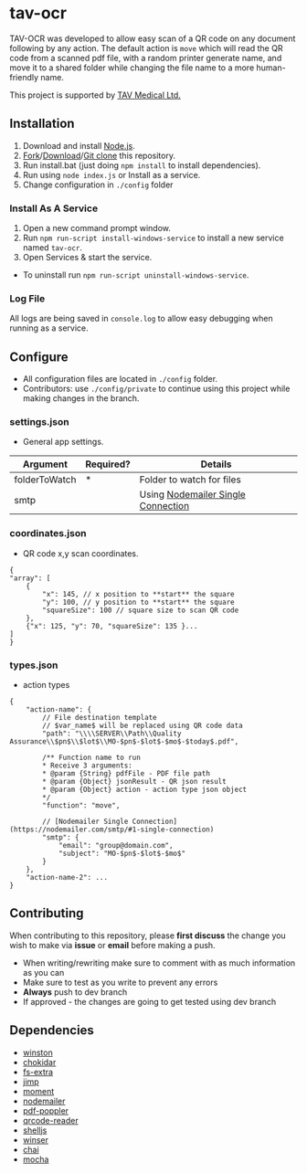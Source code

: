 # tav-ocr

TAV-OCR was developed to allow easy scan of a QR code on any document following by any action.
The default action is `move` which will read the QR code from a scanned pdf file, with a random printer generate name, and move it to a shared folder while changing the file name to a more human-friendly name.

This project is supported by [TAV Medical Ltd.](https://tavmedical.com)

## Installation

1. Download and install [Node.js](https://nodejs.org/en/).
2. [Fork](https://github.com/liorsh69/tav-ocr/fork)/[Download](https://github.com/liorsh69/tav-ocr/archive/master.zip)/[Git clone](https://help.github.com/articles/duplicating-a-repository/) this repository.
3. Run install.bat (just doing `npm install` to install dependencies).
4. Run using `node index.js` or Install as a service.
5. Change configuration in `./config` folder

### Install As A Service

1. Open a new command prompt window.
2. Run `npm run-script install-windows-service` to install a new service named `tav-ocr`.
3. Open Services & start the service.

-   To uninstall run `npm run-script uninstall-windows-service`.

### Log File

All logs are being saved in `console.log` to allow easy debugging when running as a service.

## Configure

-   All configuration files are located in `./config` folder.
-   Contributors: use `./config/private` to continue using this project while making changes in the branch.

### settings.json

-   General app settings.

| Argument      | Required? | Details                                                                                |
| ------------- | --------- | -------------------------------------------------------------------------------------- |
| folderToWatch | \*        | Folder to watch for files                                                              |
| smtp          |           | Using [Nodemailer Single Connection](https://nodemailer.com/smtp/#1-single-connection) |

### coordinates.json

-   QR code x,y scan coordinates.

```
{
"array": [
    {
        "x": 145, // x position to **start** the square
        "y": 100, // y position to **start** the square
        "squareSize": 100 // square size to scan QR code
    },
    {"x": 125, "y": 70, "squareSize": 135 }...
]
}

```

### types.json

-   action types

```
{
    "action-name": {
        // File destination template
        // $var_name$ will be replaced using QR code data
        "path": "\\\\SERVER\\Path\\Quality Assurance\\$pn$\\$lot$\\MO-$pn$-$lot$-$mo$-$today$.pdf",

        /** Function name to run
        * Receive 3 arguments:
        * @param {String} pdfFile - PDF file path
        * @param {Object} jsonResult - QR json result
        * @param {Object} action - action type json object
        */
        "function": "move",

        // [Nodemailer Single Connection](https://nodemailer.com/smtp/#1-single-connection)
        "smtp": {
            "email": "group@domain.com",
            "subject": "MO-$pn$-$lot$-$mo$"
        }
    },
    "action-name-2": ...
}
```

## Contributing

When contributing to this repository, please **first discuss** the change you wish to make via **issue** or **email** before making a push.

-   When writing/rewriting make sure to comment with as much information as you can
-   Make sure to test as you write to prevent any errors
-   **Always** push to dev branch
-   If approved - the changes are going to get tested using dev branch

## Dependencies

-   [winston](https://github.com/winstonjs/winston)
-   [chokidar](https://github.com/paulmillr/chokidar)
-   [fs-extra](https://github.com/jprichardson/node-fs-extra)
-   [jimp](https://github.com/oliver-moran/jimp)
-   [moment](https://github.com/moment/moment/)
-   [nodemailer](https://github.com/nodemailer/nodemailer)
-   [pdf-poppler](https://github.com/kb47/pdf-poppler)
-   [qrcode-reader](https://github.com/edi9999/jsqrcode)
-   [shelljs](https://github.com/shelljs/shelljs)
-   [winser](https://github.com/jfromaniello/winser)
-   [chai](https://github.com/chaijs/chai)
-   [mocha](https://github.com/mochajs/mocha)
